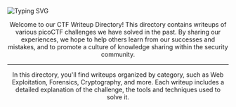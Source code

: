 ![Typing SVG](https://readme-typing-svg.herokuapp.com?font=Fira+Code&size=30&duration=3000&pause=750&color=41F72E&width=435&lines=picoCTF+Write+ups.)

<div align="center">
  Welcome to our CTF Writeup Directory! This directory contains writeups of various picoCTF challenges we have solved in the past. By sharing our experiences, we hope to help others learn from our successes and mistakes, and to promote a culture of knowledge sharing within the security community.
   </div>

---

<div align="center">
  In this directory, you'll find writeups organized by category, such as Web Exploitation, Forensics, Cryptography, and more. Each writeup includes a detailed explanation of the challenge, the tools and techniques used to solve it.
  </div>

